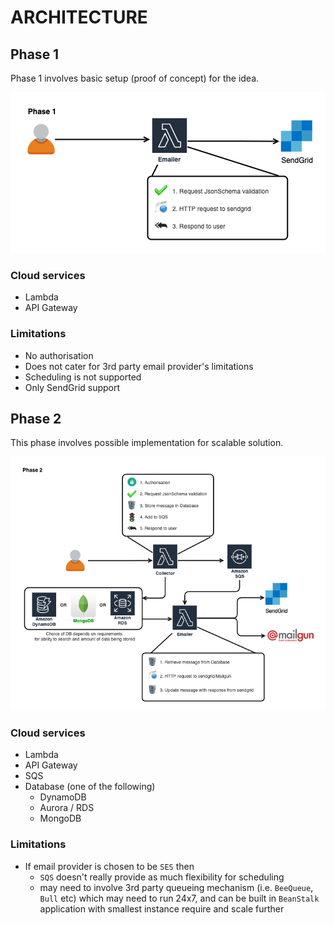 # ARCHITECTURE

## Phase 1

Phase 1 involves basic setup (proof of concept) for the idea.

![Phase 1](./docs/Emailer_Phase1.png)

### Cloud services

- Lambda
- API Gateway

### Limitations

- No authorisation
- Does not cater for 3rd party email provider's limitations
- Scheduling is not supported
- Only SendGrid support

## Phase 2

This phase involves possible implementation for scalable solution.

![Phase 2](./docs/Emailer_Phase2.png)

### Cloud services

- Lambda
- API Gateway
- SQS
- Database (one of the following)
    - DynamoDB
    - Aurora / RDS
    - MongoDB
    
### Limitations

- If email provider is chosen to be `SES` then
    - `SQS` doesn't really provide as much flexibility for scheduling
    - may need to involve 3rd party queueing mechanism (i.e. `BeeQueue`, `Bull` etc) which may need to run 24x7, 
    and can be built in `BeanStalk` application with smallest instance require and scale further  
